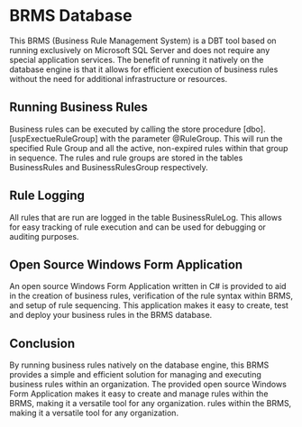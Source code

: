 # BRMS Database
This BRMS (Business Rule Management System) is a DBT tool based on running exclusively on Microsoft SQL Server and does not require any special application services. The benefit of running it natively on the database engine is that it allows for efficient execution of business rules without the need for additional infrastructure or resources.

## Running Business Rules
Business rules can be executed by calling the store procedure [dbo].[uspExectueRuleGroup] with the parameter @RuleGroup. This will run the specified Rule Group and all the active, non-expired rules within that group in sequence. The rules and rule groups are stored in the tables BusinessRules and BusinessRulesGroup respectively.

## Rule Logging
All rules that are run are logged in the table BusinessRuleLog. This allows for easy tracking of rule execution and can be used for debugging or auditing purposes.

## Open Source Windows Form Application
An open source Windows Form Application written in C# is provided to aid in the creation of business rules, verification of the rule syntax within BRMS, and setup of rule sequencing. This application makes it easy to create, test and deploy your business rules in the BRMS database.

## Conclusion
By running business rules natively on the database engine, this BRMS provides a simple and efficient solution for managing and executing business rules within an organization. The provided open source Windows Form Application makes it easy to create and manage rules within the BRMS, making it a versatile tool for any organization. rules within the BRMS, making it a versatile tool for any organization.
